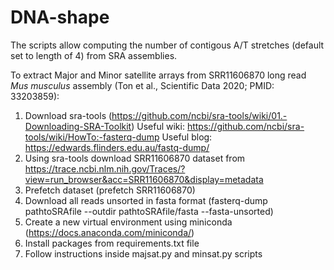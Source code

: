 # DNA-shape

The scripts allow computing the number of contigous A/T stretches (default set to length of 4) from SRA assemblies. 

To extract Major and Minor satellite arrays from SRR11606870 long read _Mus musculus_ assembly 
(Ton et al., Scientific Data 2020; PMID: 33203859):
1. Download sra-tools (https://github.com/ncbi/sra-tools/wiki/01.-Downloading-SRA-Toolkit)
    Useful wiki: https://github.com/ncbi/sra-tools/wiki/HowTo:-fasterq-dump
    Useful blog: https://edwards.flinders.edu.au/fastq-dump/
2. Using sra-tools download SRR11606870 dataset from https://trace.ncbi.nlm.nih.gov/Traces/?view=run_browser&acc=SRR11606870&display=metadata
3. Prefetch dataset (prefetch SRR11606870)
4. Download all reads unsorted in fasta format (fasterq-dump pathtoSRAfile --outdir pathtoSRAfile/fasta --fasta-unsorted)
5. Create a new virtual environment using miniconda (https://docs.anaconda.com/miniconda/)
6. Install packages from requirements.txt file
7. Follow instructions inside majsat.py and minsat.py scripts



